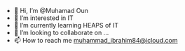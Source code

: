 - 👋 Hi, I’m @Muhamad Oun
- 👀 I’m interested in IT
- 🌱 I’m currently learning HEAPS of IT
- 💞️ I’m looking to collaborate on ...
- 📫 How to reach me muhammad_ibrahim84@icloud.com

<!---
BergMoe/BergMoe is a ✨ special ✨ repository because its `README.md` (this file) appears on your GitHub profile.
You can click the Preview link to take a look at your changes.
--->
